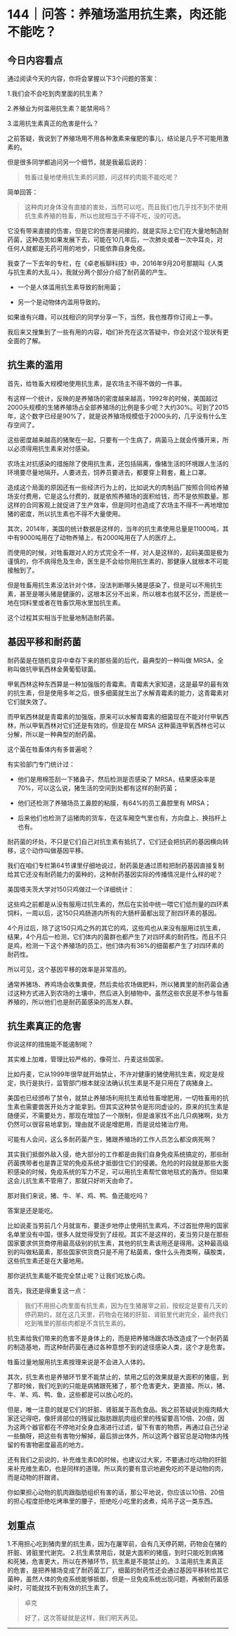 # 144｜问答：养殖场滥用抗生素，肉还能不能吃？

## 今日内容看点

通过阅读今天的内容，你将会掌握以下3个问题的答案：

1.我们会不会吃到肉里面的抗生素？

2.养殖业为何滥用抗生素？能禁用吗？

3.滥用抗生素真正的危害是什么？

之前答疑，我说到了养殖场用不用各种激素来催肥的事儿，结论是几乎不可能用激素的。

但是很多同学都追问另一个细节，就是我最后说的：

> 牲畜过量地使用抗生素的问题，问这样的肉能不能吃呢？

简单回答：

> 这种肉对身体没有直接的害处，当然可以吃，而且我们也几乎找不到不使用抗生素养殖的牲畜，所以也就相当于不得不吃，没的可选。

它没有带来直接的伤害，但是它的伤害是间接的，就是实际上它们在大量地制造耐药菌，这种态势如果发展下去，可能在10几年后，一次肺炎或者一次中耳炎，对任何人就都是无药可用的地步，只能依靠自身免疫。

我查了一下去年的专栏，在《卓老板聊科技》中，2016年9月20号那期叫《人类与抗生素的大乱斗》，我就分两个部分介绍了耐药菌的产生。

* 一个是人体滥用抗生素导致的耐用菌；

* 另一个是动物体内滥用导致的。

如果谁有兴趣，可以找相识的同学分享一下，当然，我也推荐你订阅上一季。

我后来又搜集到了一些有用的内容，咱们补充在这次答疑中，你会对这个现状有更全面的了解。

## 抗生素的滥用

首先，给牲畜大规模地使用抗生素，是农场主不得不做的一件事。

有这样一个统计，反映的是养殖场的密度越来越高，1992年的时候，美国超过2000头规模的生猪养殖场占全部养殖场的比例是多少呢？大约30%。可到了2015年，这个数字已经是90%了，就是说养殖场规模低于2000头的，几乎没有什么生存空间了。

这些密度越来越高的猪聚在一起，只要有一个生病了，病菌马上就会传播开来，所以必须得用抗生素来对付感染。

农场主对抗感染的措施除了使用抗生素，还包括隔离，像猪生活的环境跟人生活的环境要尽量地隔开。人要进去，饲养员要进去，都要穿上鞋套，戴上口罩。

造成这个局面的原因还有一些经济行为上的，比如说大的肉制品厂按照合同给养殖场支付费用，它是这么付费的，就是依照养殖场的面积给钱，而不是依照数量。那这样的合同客观上就促进了生产效率，但是同时也造成了农场主不得不一再地增加猪的密度，所以抗生素也不得不大量使用。

其次，2014年，美国的统计数据是这样的，当年的抗生素使用总量是11000吨，其中有9000吨用在了动物养殖上，有2000吨用在了人的医疗上。

而使用的时候，对牲畜跟对人的方式完全不一样，对人是这样的，起码美国是极为谨慎的，你不病得危及生命，医生是不会给你用抗生素的，那健康人就根本不可能接触到了。

但是牲畜用抗生素没法针对个体，没法判断哪头猪是感染了，但是可以不用抗生素，甚至是哪头猪是健康的，这根本区分不出来，所以根本也就不区分，而是统一地在饲料里或者在牲畜饮用水里加抗生素。

这个过程其实相当于批量地制造耐药菌。

## 基因平移和耐药菌

耐药菌是在随机变异中幸存下来的那些菌的后代，最典型的一种叫做 MRSA，全称叫做抗甲氧西林金黄葡萄球菌。

甲氧西林这种东西算是一种加强版的青霉素。青霉素大家知道，这是最早的最有效的抗生素，但是使用多年之后，很多细菌就生出了水解青霉素的能力，这青霉素对它们就失效了。

而甲氧西林就是青霉素的加强版，原来可以水解青霉素的细菌现在不能对付甲氧西林，所以甲氧西林对它们还是有效的。但是现在 MRSA 这种菌连甲氧西林也可以分解，所以是一种典型的耐药菌。

这个菌在牲畜体内有多普遍呢？

有实验部门专门统计过：

* 他们是用棉签刮一下猪鼻子，然后检测是否感染了 MRSA，结果感染率是70%，可以这么说，猪生活的空间到处都有这样的耐药菌；

* 他们还检测了养殖场员工鼻腔的粘膜，有64%的员工鼻腔里有 MRSA；

* 后来他们也检测了运猪肉的货车，在这车厢空气里也有，方向盘上、换挡杆上也有。

耐药菌的坏处，不只是它们自己对抗生素有抵抗了，它们还会把抗药的基因横向转移，这个动作叫做基因平移。

我们在咱们专栏第64节课里仔细地说过，耐药菌是通过质粒把耐药基因直接复制给其它还没有耐药能力的菌种的，这种耐药基因实际的传播情况是什么样的呢？

美国塔夫茨大学对150只鸡做过一个详细统计：

这些鸡之前都是从没有服用过抗生素的，然后在实验中统一喂它们低剂量的四环素饲料，一周以后，这150只鸡肠道内所有的大肠杆菌都出现了耐四环素的基因。

4个月过后，除了这150只鸡之外的其它的鸡，这些鸡也从来没有服用过抗生素，结果，4个月后一检测，它们体内的菌群也都产生了对四环素的耐药性。而且不只是鸡，检测一下这个养殖场的员工，他们体内有36%的细菌都产生了对四环素的耐药性。

所以可见，这个基因平移的效率是非常高的。

通常养猪场、养鸡场会收集粪便，然后卖给农场做肥料，所以猪粪里的耐药菌会通过这种方式进入到农场的土壤中，然后进入到植物中。虽然这些农民是不参与牲畜养殖的，所以他们也是耐药菌感染的高发人群。

## 抗生素真正的危害

你说这样的措施能不能遏制呢？

其实难上加难，管理比较严格的，像荷兰、丹麦这些国家。

比如丹麦，它从1999年很早就开始禁止，不许对健康的猪使用抗生素，规定是规定，执行是执行，监管部门根本就没法确认抗生素是不是只用在了病猪身上。

美国也已经颁布了禁令，就禁止养殖场利用抗生素给牲畜增肥用，一切牲畜用的抗生素也需要兽医开处方才能拿到。但其实这种禁令是形同虚设的，原来的抗生素是随便买，不需要处方，那现在增加了一个限制，但是谁家找不出几只病猪啊，处方仍然可以很容易地拿到，理由就不说是增肥用，而是说给猪治疗用。

可能有人会问，这么多耐药菌产生，猪跟养殖场的工作人员怎么都没病死啊？

其实我们抵御外敌入侵，绝大部分的工作都是由我们自身免疫系统搞定的，那些耐药菌携带者也是靠正常的免疫系统才抵御住它们的侵袭。危险的时段就是那些大面积感染的时候，免疫系统的军力不足，可以用抗生素帮忙做地毯式的轰炸。但如果这会儿抗生素不管用了，那就只好听天由命了。

那对我们来说，猪、牛、羊、鸡、鸭、鱼还能吃吗？

答案是还是能吃。

比如说麦当劳前几个月就宣布，要逐步地停止使用抗生素鸡，不过首批停用的国家名单里没有中国，很多人就觉得受到了歧视。其实不是这样的，麦当劳只是在那些国家要求供货商停用最高级别的抗生素，其他的抗生素该用还是得用。这种最高级别的叫做粘菌素，那些国家供货商只是不用了粘菌素，像什么头孢类啊，磺胺类，这些抗生素还是在大量地用。

那你说抗生素能不能完全禁止呢？让我们吃放心肉。

首先，我还是得重复这一点：

> 我们不用担心肉里面有抗生素，因为在生猪屠宰之前，按规定是要有几天的停药期的，就在这几天里，药物会在猪的肝脏、肾脏里代谢完全，最终我们吃到嘴里的那些肉都是不含抗生素的。

抗生素给我们带来的危害不是身体上的，而是把养殖场跟农场改造成了一个耐药菌的制造基地，而这种耐药菌在通过各种意想不到的途径感染人类，这个才是危害。

牲畜过量地服用抗生素按理来说是不会进入人体的。

其次，抗生素也是养殖环节里不能禁止的，禁用之后的效果就是大面积的猪瘟，到了那时候，我们吃到的只能是病猪跟死猪了，那个危害更大，更直接。所以，猪、牛、羊、鸡、鸭、鱼，这些都是可以放心吃的。

但是，唯一注意的就是它们的肝脏、肾脏属于高危食品。我之前答疑说到瘦肉精大家还记得吧，像肝肾部位的残留比脂肪跟肌肉组织里的残留要高10倍、20倍，因为这两个器官都在不停地对全身血液进行过滤，留下有害的物质，再通过自己分泌一些酶呀，把这些有害物分解掉，最后排出体外，所以这两个器官总是动物体内残留的有害物密度最高的地方。

还有我们之前说的，补充维生素D的时候，也建议过大家，不要通过吃动物的肝脏来补充维生素D，也是同样的道理。所以真的要有意识地避免吃的不是动物的肉，而是动物的肝跟肾。

你如果担心动物的肌肉跟脂肪组织有害的话，那公平地说，你应该以10倍、20倍的担心程度拒绝吃烤串里的腰子，拒绝吃小吃里的卤煮，炖吊子这一类东西。

## 划重点

1.不用担心吃到猪肉里的抗生素，因为在屠宰前，会有几天停药期，药物会在猪的肝脏、肾脏里代谢完。
2.抗生素禁用后，就是大面积的猪瘟，到时只能吃到病猪和死猪，危害更大，所以在养殖环节，抗生素是不能禁止的。
3.滥用抗生素真正的危害，是把养殖场变成了耐药菌工厂，细菌的耐药性还会通过基因平移转给其它菌种，虽然人体的免疫系统能够抵御，但是一旦免疫系统出现问题，再被耐药菌感染时，可能就找不到有效的抗生素了。

> 卓克
> 
> 好了，这次答疑就是这样，我们明天再见。

---
